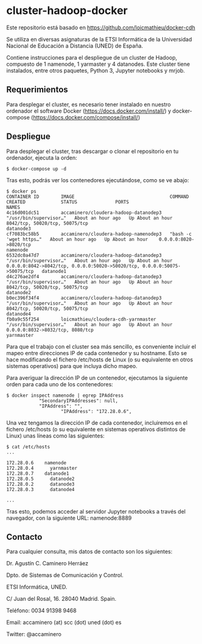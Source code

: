 # cluster-hadoop-docker

Este repositorio está basado en https://github.com/loicmathieu/docker-cdh

Se utiliza en diversas asignaturas de la ETSI Informática de la Universidad Nacional de Educación a Distancia (UNED) de España.

Contiene instrucciones para el despliegue de un cluster de Hadoop, compuesto de 1 namenode, 1 yarmaster y 4 datanodes. Este cluster tiene instalados, entre otros paquetes, Python 3, Jupyter notebooks y mrjob.

## Requerimientos

Para desplegar el cluster, es necesario tener instalado en nuestro ordenador el software Docker (https://docs.docker.com/install/) y docker-compose (https://docs.docker.com/compose/install/)

## Despliegue

Para desplegar el cluster, tras descargar o clonar el repositorio en tu ordenador, ejecuta la orden:

```
$ docker-compose up -d
```


Tras esto, podrás ver los contenedores ejecutándose, como se ve abajo:

```
$ docker ps
CONTAINER ID        IMAGE                                   COMMAND                  CREATED             STATUS              PORTS                                                                        NAMES
4c16d001dc51        accaminero/cloudera-hadoop-datanodep3   "/usr/bin/supervisor…"   About an hour ago   Up About an hour    8042/tcp, 50020/tcp, 50075/tcp                                               datanode3
cf7083bc58b5        accaminero/cloudera-hadoop-namenodep3   "bash -c 'wget https…"   About an hour ago   Up About an hour    0.0.0.0:8020->8020/tcp                                                       namenode
6532dc0a47d7        accaminero/cloudera-hadoop-datanodep3   "/usr/bin/supervisor…"   About an hour ago   Up About an hour    0.0.0.0:8042->8042/tcp, 0.0.0.0:50020->50020/tcp, 0.0.0.0:50075->50075/tcp   datanode1
d4c276ae2df4        accaminero/cloudera-hadoop-datanodep3   "/usr/bin/supervisor…"   About an hour ago   Up About an hour    8042/tcp, 50020/tcp, 50075/tcp                                               datanode2
b0ec396f34f4        accaminero/cloudera-hadoop-datanodep3   "/usr/bin/supervisor…"   About an hour ago   Up About an hour    8042/tcp, 50020/tcp, 50075/tcp                                               datanode4
fb0a9c55f254        loicmathieu/cloudera-cdh-yarnmaster     "/usr/bin/supervisor…"   About an hour ago   Up About an hour    0.0.0.0:8032->8032/tcp, 8080/tcp                                             yarnmaster
```
Para que el trabajo con el cluster sea más sencillo, es conveniente incluir el mapeo entre direcciones IP de cada contenedor y su hostname. Esto se hace modificando el fichero /etc/hosts de Linux (o su equivalente en otros sistemas operativos) para que incluya dicho mapeo.


Para averiguar la dirección IP de un contenedor, ejecutamos la siguiente orden para cada uno de los contenedores:
```
$ docker inspect namenode | egrep IPAddress
            "SecondaryIPAddresses": null,
            "IPAddress": "",
                    "IPAddress": "172.28.0.6",
```
Una vez tengamos la dirección IP de cada contenedor, incluiremos en el fichero /etc/hosts (o su equivalente en sistemas operativos distintos de Linux) unas líneas como las siguientes:
```
$ cat /etc/hosts
...

172.28.0.6    namenode
172.28.0.4      yarnmaster
172.28.0.7    datanode1
172.28.0.5      datanode2
172.28.0.2      datanode3
172.28.0.3      datanode4

...
```

Tras esto, podemos acceder al servidor Jupyter notebooks a través del navegador, con la siguiente URL: namenode:8889


## Contacto

Para cualquier consulta, mis datos de contacto son los siguientes:

Dr. Agustín C. Caminero Herráez

Dpto. de Sistemas de Comunicación y Control. 

ETSI Informática, UNED.

C/ Juan del Rosal, 16. 28040 Madrid. Spain.

Teléfono: 0034 91398 9468

Email: accaminero (at) scc (dot) uned (dot) es

Twitter: @accaminero 


